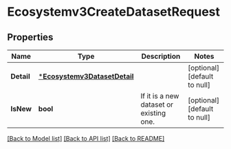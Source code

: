 # Ecosystemv3CreateDatasetRequest

## Properties
Name | Type | Description | Notes
------------ | ------------- | ------------- | -------------
**Detail** | [***Ecosystemv3DatasetDetail**](ecosystemv3DatasetDetail.md) |  | [optional] [default to null]
**IsNew** | **bool** | If it is a new dataset or existing one. | [optional] [default to null]

[[Back to Model list]](../README.md#documentation-for-models) [[Back to API list]](../README.md#documentation-for-api-endpoints) [[Back to README]](../README.md)

